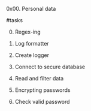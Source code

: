 0x00. Personal data

#tasks

0. Regex-ing

1. Log formatter

2. Create logger

3. Connect to secure database

4. Read and filter data

5. Encrypting passwords

6. Check valid password


